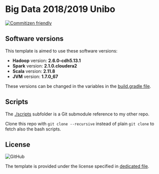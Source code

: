 # Big Data 2018/2019 Unibo
[![Commitizen friendly](https://img.shields.io/badge/commitizen-friendly-brightgreen.svg)](http://commitizen.github.io/cz-cli/)

## Software versions

This template is aimed to use these software versions:

- **Hadoop** version: **2.6.0-cdh5.13.1**
- **Spark** version: **2.1.0.cloudera2**
- **Scala** version: **2.11.8**
- **JVM** version: **1.7.0_67**

These versions can be changed in the variables in the [build.gradle file](./build.gradle).

## Scripts

The [./scripts](https://github.com/NiccoMlt/BigData-18-19-scripts) subfolder is a Git submodule reference to my other repo.

Clone this repo with `git clone --recursive` instead of plain `git clone` to fetch also the bash scripts.

## License
![GitHub](https://img.shields.io/github/license/niccomlt/Big-Data-18-19-VSCode-template.svg)

The template is provided under the license specified in [dedicated file](./LICENSE).
